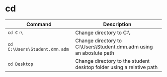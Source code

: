 # cd

| **Command** | **Description** |
|-------------|-----------------|
| `cd C:\` | Change directory to C:\ |
| `cd C:\Users\Student.dmn.adm` | Change directory to C:\Users\Student.dmn.adm using an aboslute path |
| `cd Desktop` | Change directory to the student desktop folder using a relative path |
